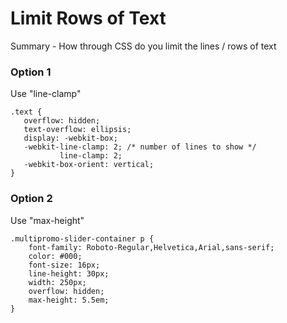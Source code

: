 # Limit Rows of Text

Summary - How through CSS do you limit the lines / rows of text

### Option 1
Use "line-clamp"

```
.text {
   overflow: hidden;
   text-overflow: ellipsis;
   display: -webkit-box;
   -webkit-line-clamp: 2; /* number of lines to show */
           line-clamp: 2; 
   -webkit-box-orient: vertical;
}
```

### Option 2

Use "max-height"

```
.multipromo-slider-container p {
    font-family: Roboto-Regular,Helvetica,Arial,sans-serif;
    color: #000;
    font-size: 16px;
    line-height: 30px;
    width: 250px;
    overflow: hidden;
    max-height: 5.5em;
}
```
